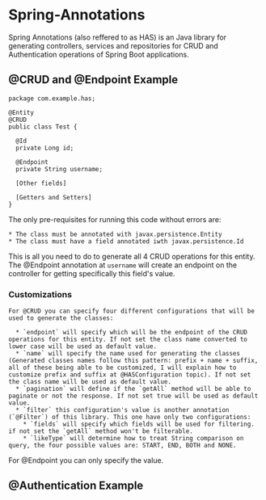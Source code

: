 # Spring-Annotations

Spring Annotations (also reffered to as HAS) is an Java library for generating controllers, services and repositories for CRUD and Authentication operations of Spring Boot applications. 

## @CRUD and @Endpoint Example
```
package com.example.has;

@Entity
@CRUD
public class Test {
  
  @Id
  private Long id;
  
  @Endpoint
  private String username;
  
  [Other fields]
  
  [Getters and Setters]
}
```

  The only pre-requisites for running this code without errors are:
  
    * The class must be annotated with javax.persistence.Entity
    * The class must have a field annotated iwth javax.persistence.Id
    
  This is all you need to do to generate all 4 CRUD operations for this entity.
  The @Endpoint annotation at `username` will create an endpoint on the controller for getting specifically this field's value.
  
  ### Customizations
  
    For @CRUD you can specify four different configurations that will be used to generate the classes:
    
      * `endpoint` will specify which will be the endpoint of the CRUD operations for this entity. If not set the class name converted to lower case will be used as default value.
      * `name` will specify the name used for generating the classes (Generated classes names follow this pattern: prefix + name + suffix, all of these being able to be customized, I will explain how to customize prefix and suffix at @HASConfiguration topic). If not set the class name will be used as default value.
      * `pagination` will define if the `getAll` method will be able to paginate or not the response. If not set true will be used as default value.
      * `filter` this configuration's value is another annotation (`@Filter`) of this library. This one have only two configurations:
        * `fields` will specify which fields will be used for filtering. if not set the `getAll` method won't be filterable.
        * `likeType` will determine how to treat String comparison on query, the four possible values are: START, END, BOTH and NONE.
        
  For @Endpoint you can only specify the value.
  
## @Authentication Example

